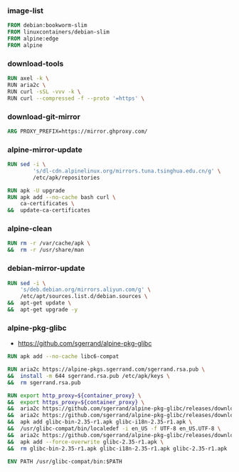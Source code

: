 ### image-list

```dockerfile
FROM debian:bookworm-slim
FROM linuxcontainers/debian-slim
FROM alpine:edge
FROM alpine
```

### download-tools

```dockerfile
RUN axel -k \
RUN aria2c \
RUN curl -sSL -vvv -k \
RUN curl --compressed -f --proto '=https' \
```

### download-git-mirror

```dockerfile
ARG PROXY_PREFIX=https://mirror.ghproxy.com/
```

### alpine-mirror-update

```dockerfile
RUN sed -i \
        's/dl-cdn.alpinelinux.org/mirrors.tuna.tsinghua.edu.cn/g' \
        /etc/apk/repositories

RUN apk -U upgrade
RUN apk add --no-cache bash curl \
    ca-certificates \
&&  update-ca-certificates
```

### alpine-clean

```dockerfile
RUN rm -r /var/cache/apk \
&&  rm -r /usr/share/man
```

### debian-mirror-update

```dockerfile
RUN sed -i \
    's/deb.debian.org/mirrors.aliyun.com/g' \
    /etc/apt/sources.list.d/debian.sources \
&&  apt-get update \
&&  apt-get upgrade -y
```

### alpine-pkg-glibc

- https://github.com/sgerrand/alpine-pkg-glibc

```dockerfile
RUN apk add --no-cache libc6-compat

RUN aria2c https://alpine-pkgs.sgerrand.com/sgerrand.rsa.pub \
&&  install -m 644 sgerrand.rsa.pub /etc/apk/keys \
&&  rm sgerrand.rsa.pub

RUN export http_proxy=${container_proxy} \
&&  export https_proxy=${container_proxy} \
&&  aria2c https://github.com/sgerrand/alpine-pkg-glibc/releases/download/2.35-r1/glibc-bin-2.35-r1.apk \
&&  aria2c https://github.com/sgerrand/alpine-pkg-glibc/releases/download/2.35-r1/glibc-i18n-2.35-r1.apk \
&&  apk add glibc-bin-2.35-r1.apk glibc-i18n-2.35-r1.apk \
&&  /usr/glibc-compat/bin/localedef -i en_US -f UTF-8 en_US.UTF-8 \
&&  aria2c https://github.com/sgerrand/alpine-pkg-glibc/releases/download/2.35-r1/glibc-2.35-r1.apk \
&&  apk add --force-overwrite glibc-2.35-r1.apk \
&&  rm glibc-bin-2.35-r1.apk glibc-i18n-2.35-r1.apk glibc-2.35-r1.apk

ENV PATH /usr/glibc-compat/bin:$PATH
```
